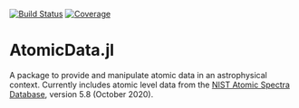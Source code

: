[![Build Status](https://github.com/tiagopereira/AtomicData.jl/workflows/CI/badge.svg)](https://github.com/tiagopereira/AtomicData.jl/actions)
[![Coverage](https://codecov.io/gh/tiagopereira/AtomicData.jl/branch/main/graph/badge.svg)](https://codecov.io/gh/tiagopereira/AtomicData.jl)

# AtomicData.jl

A package to provide and manipulate atomic data in an astrophysical context. Currently includes atomic level data from the [NIST Atomic Spectra Database](https://www.nist.gov/pml/atomic-spectra-database), version 5.8 (October 2020).

